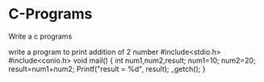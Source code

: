 # C-Programs
Write a c programs

write a program to print addition of 2 number
#include<stdio.h>
#include<conio.h>
void mail()
{
int num1,num2,result;
num1=10;
num2=20;
result=num1+num2;
Printf("result = %d", result);
_getch();
}


